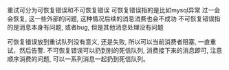 重试可分为可恢复错误和不可恢复错误
可恢复错误指的是比如mysql异常 过一会会恢复, 这一些外部的问题, 这种情况后续的消息消费也会不成功
不可恢复错误指的是消息本身有问题, 或者bug, 但是其他消息处理没有问题

可恢复错误放到重试队列没有意义, 还是失败, 所以可以当前消费者阻塞, 一直重试，然后告警.
不可恢复错误可以扔到别的死信队列, 消费接下来的消息即可, 注意顺序消费的问题, 可以一系列消息一起扔到死信队列。